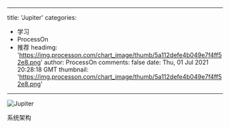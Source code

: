 
---
title: 'Jupiter'
categories: 
 - 学习
 - ProcessOn
 - 推荐
headimg: 'https://img.processon.com/chart_image/thumb/5a112defe4b049e7f4ff52e8.png'
author: ProcessOn
comments: false
date: Thu, 01 Jul 2021 20:28:18 GMT
thumbnail: 'https://img.processon.com/chart_image/thumb/5a112defe4b049e7f4ff52e8.png'
---

<div>   
<img class="thumb" alt="Jupiter" src="https://img.processon.com/chart_image/thumb/5a112defe4b049e7f4ff52e8.png" referrerpolicy="no-referrer">
<p>系统架构</p>  
</div>
            